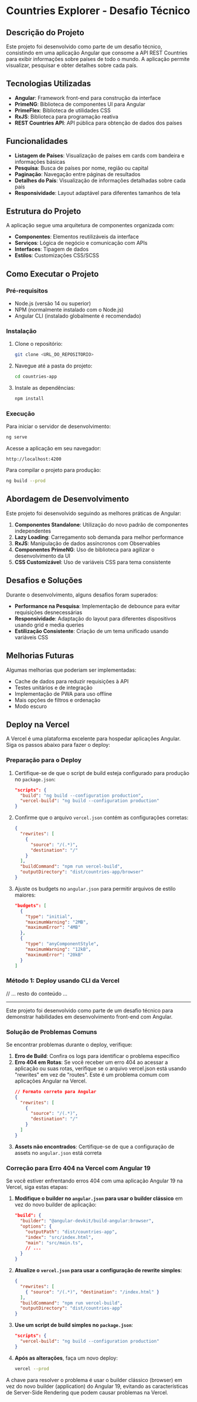 # Countries Explorer - Desafio Técnico

## Descrição do Projeto

Este projeto foi desenvolvido como parte de um desafio técnico, consistindo em uma aplicação Angular que consome a API REST Countries para exibir informações sobre países de todo o mundo. A aplicação permite visualizar, pesquisar e obter detalhes sobre cada país.

## Tecnologias Utilizadas

- **Angular**: Framework front-end para construção da interface
- **PrimeNG**: Biblioteca de componentes UI para Angular
- **PrimeFlex**: Biblioteca de utilidades CSS
- **RxJS**: Biblioteca para programação reativa
- **REST Countries API**: API pública para obtenção de dados dos países

## Funcionalidades

- **Listagem de Países**: Visualização de países em cards com bandeira e informações básicas
- **Pesquisa**: Busca de países por nome, região ou capital
- **Paginação**: Navegação entre páginas de resultados
- **Detalhes do País**: Visualização de informações detalhadas sobre cada país
- **Responsividade**: Layout adaptável para diferentes tamanhos de tela

## Estrutura do Projeto

A aplicação segue uma arquitetura de componentes organizada com:

- **Componentes**: Elementos reutilizáveis da interface
- **Serviços**: Lógica de negócio e comunicação com APIs
- **Interfaces**: Tipagem de dados
- **Estilos**: Customizações CSS/SCSS

## Como Executar o Projeto

### Pré-requisitos

- Node.js (versão 14 ou superior)
- NPM (normalmente instalado com o Node.js)
- Angular CLI (instalado globalmente é recomendado)

### Instalação

1. Clone o repositório:
   ```bash
   git clone <URL_DO_REPOSITORIO>
   ```

2. Navegue até a pasta do projeto:
   ```bash
   cd countries-app
   ```

3. Instale as dependências:
   ```bash
   npm install
   ```

### Execução

Para iniciar o servidor de desenvolvimento:
```bash
ng serve
```

Acesse a aplicação em seu navegador:
```
http://localhost:4200
```

Para compilar o projeto para produção:
```bash
ng build --prod
```

## Abordagem de Desenvolvimento

Este projeto foi desenvolvido seguindo as melhores práticas de Angular:

1. **Componentes Standalone**: Utilização do novo padrão de componentes independentes
2. **Lazy Loading**: Carregamento sob demanda para melhor performance
3. **RxJS**: Manipulação de dados assíncronos com Observables
4. **Componentes PrimeNG**: Uso de biblioteca para agilizar o desenvolvimento da UI
5. **CSS Customizável**: Uso de variáveis CSS para tema consistente

## Desafios e Soluções

Durante o desenvolvimento, alguns desafios foram superados:

- **Performance na Pesquisa**: Implementação de debounce para evitar requisições desnecessárias
- **Responsividade**: Adaptação do layout para diferentes dispositivos usando grid e media queries
- **Estilização Consistente**: Criação de um tema unificado usando variáveis CSS

## Melhorias Futuras

Algumas melhorias que poderiam ser implementadas:

- Cache de dados para reduzir requisições à API
- Testes unitários e de integração
- Implementação de PWA para uso offline
- Mais opções de filtros e ordenação
- Modo escuro

## Deploy na Vercel

A Vercel é uma plataforma excelente para hospedar aplicações Angular. Siga os passos abaixo para fazer o deploy:

### Preparação para o Deploy

1. Certifique-se de que o script de build esteja configurado para produção no `package.json`:
   ```json
   "scripts": {
     "build": "ng build --configuration production",
     "vercel-build": "ng build --configuration production"
   }
   ```

2. Confirme que o arquivo `vercel.json` contém as configurações corretas:
   ```json
   {
     "rewrites": [
       {
         "source": "/(.*)",
         "destination": "/"
       }
     ],
     "buildCommand": "npm run vercel-build",
     "outputDirectory": "dist/countries-app/browser"
   }
   ```

3. Ajuste os budgets no `angular.json` para permitir arquivos de estilo maiores:
   ```json
   "budgets": [
     {
       "type": "initial",
       "maximumWarning": "2MB",
       "maximumError": "4MB"
     },
     {
       "type": "anyComponentStyle",
       "maximumWarning": "12kB",
       "maximumError": "20kB"
     }
   ]
   ```

### Método 1: Deploy usando CLI da Vercel

// ... resto do conteúdo ...

---

Este projeto foi desenvolvido como parte de um desafio técnico para demonstrar habilidades em desenvolvimento front-end com Angular.

### Solução de Problemas Comuns

Se encontrar problemas durante o deploy, verifique:

1. **Erro de Build**: Confira os logs para identificar o problema específico
2. **Erro 404 em Rotas**: Se você receber um erro 404 ao acessar a aplicação ou suas rotas, verifique se o arquivo vercel.json está usando "rewrites" em vez de "routes". Este é um problema comum com aplicações Angular na Vercel.
   ```json
   // Formato correto para Angular
   {
     "rewrites": [
       {
         "source": "/(.*)",
         "destination": "/"
       }
     ]
   }
   ```
3. **Assets não encontrados**: Certifique-se de que a configuração de assets no `angular.json` está correta

### Correção para Erro 404 na Vercel com Angular 19

Se você estiver enfrentando erros 404 com uma aplicação Angular 19 na Vercel, siga estas etapas:

1. **Modifique o builder no `angular.json` para usar o builder clássico** em vez do novo builder de aplicação:
   ```json
   "build": {
     "builder": "@angular-devkit/build-angular:browser",
     "options": {
       "outputPath": "dist/countries-app",
       "index": "src/index.html",
       "main": "src/main.ts",
       // ...
     }
   }
   ```

2. **Atualize o `vercel.json` para usar a configuração de rewrite simples**:
   ```json
   {
     "rewrites": [
       { "source": "/(.*)", "destination": "/index.html" }
     ],
     "buildCommand": "npm run vercel-build",
     "outputDirectory": "dist/countries-app"
   }
   ```

3. **Use um script de build simples no `package.json`**:
   ```json
   "scripts": {
     "vercel-build": "ng build --configuration production"
   }
   ```

4. **Após as alterações**, faça um novo deploy:
   ```bash
   vercel --prod
   ```

A chave para resolver o problema é usar o builder clássico (browser) em vez do novo builder (application) do Angular 19, evitando as características de Server-Side Rendering que podem causar problemas na Vercel.
